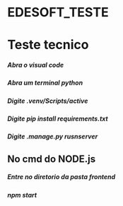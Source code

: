 # EDESOFT_TESTE

<h1>Teste tecnico</h1>

<h5>Abra o visual code </h5>
<h5>Abra um terminal python </h5>
<h5>Digite .venv/Scripts/active </h5>
<h5>Digite pip install requirements.txt </h5>
<h5>Digite .manage.py rusnserver </h5>


<h2> No cmd do NODE.js</h2>

<h5>Entre no diretorio da pasta frontend </h5>
<h5>npm start </h5>

